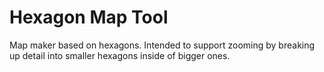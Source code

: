 # Hexagon Map Tool
Map maker based on hexagons. Intended to support zooming by breaking up detail into smaller hexagons inside of bigger ones.